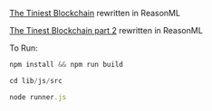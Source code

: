 [The Tiniest Blockchain](https://medium.com/crypto-currently/lets-build-the-tiniest-blockchain-e70965a248b) rewritten in ReasonML

[The Tinest Blockchain part 2](https://medium.com/crypto-currently/lets-make-the-tiniest-blockchain-bigger-ac360a328f4d) rewritten in ReasonML

To Run:
```js
npm install && npm run build

cd lib/js/src

node runner.js
```

